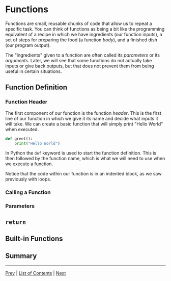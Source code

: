 # Functions

Functions are small, reusable chunks of code that allow us to repeat a specific task. You can think of functions as being a bit like the programming equivalent of a recipe in which we have ingredients (our function inputs), a set of steps for preparing the food (a function _body_), and a finished dish (our program output).

The "ingredients" given to a function are often called its _parameters_ or its _arguments_. Later, we will see that some functions do not actually take inputs or give back outputs, but that does not prevent them from being useful in certain situations.

## Function Definition
### Function Header

The first component of our function is the function _header_. This is the first line of our function in which we give it its name and decide what inputs it will take. We can create a basic function that will simply print "Hello World" when executed.

```python
def greet():
    print("Hello World")
```

In Python the `def` keyword is used to start the function definition. This is then followed by the function name, which is what we will need to use when we execute a function.

Notice that the code within our function is in an indented block, as we saw previously with loops.

### Calling a Function
### Parameters
## `return`
## Built-in Functions
## Summary
---
[Prev](control-flow.md) | [List of Contents](README.md) | [Next](libraries.md)